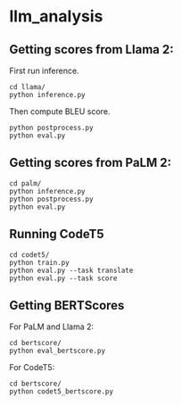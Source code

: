 # llm_analysis

## Getting scores from Llama 2:

First run inference.

```
cd llama/
python inference.py
```

Then compute BLEU score.
```
python postprocess.py
python eval.py
```

## Getting scores from PaLM 2:

```
cd palm/
python inference.py
python postprocess.py
python eval.py
```

## Running CodeT5

```
cd codet5/
python train.py
python eval.py --task translate
python eval.py --task score
```

## Getting BERTScores

For PaLM and Llama 2:
```
cd bertscore/
python eval_bertscore.py
```

For CodeT5:
```
cd bertscore/
python codet5_bertscore.py
```